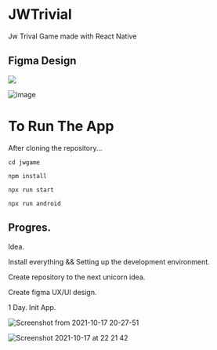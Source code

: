# JWTrivial
Jw Trival Game made with React Native

## Figma Design

![](https://www.figma.com/file/7eQezAyABiRfOrCIQ2S2r1/JWGame?node-id=0%3A1)

![image](https://user-images.githubusercontent.com/66746179/139348995-2276b82f-d4eb-4203-b468-6300981eec1e.png)


# To Run The App 

After cloning the repository...

```
cd jwgame
```
```
npm install
```
```
npx run start
```
```
npx run android
```

## Progres.

Idea. 

Install everything && Setting up the development environment. 

Create repository to the next unicorn idea. 

Create figma UX/UI design.



1 Day.  Init App. 

![Screenshot from 2021-10-17 20-27-51](https://user-images.githubusercontent.com/66746179/137640185-c5f81130-1ac6-47f7-93ce-d48de39bdca0.png)

![Screenshot 2021-10-17 at 22 21 42](https://user-images.githubusercontent.com/66746179/137643591-b28c8c5d-a41b-43b9-b8d7-a4110b06b585.png)



